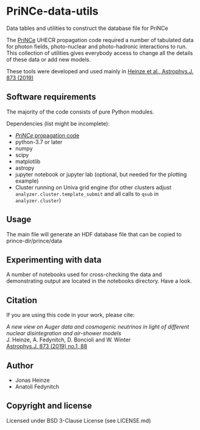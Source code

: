 # PriNCe-data-utils
Data tables and utilities to construct the database file for PriNCe

The [PriNCe](https://github.com/joheinze/PriNCe) UHECR propagation code required a number of tabulated
data for photon fields, photo-nuclear and photo-hadronic interactions to run. This collection of utilities
gives everybody access to change all the details of these data or add new models.

These tools were developed and used mainly in [Heinze et al., Astrophys.J. 873 (2019)](https://doi.org/10.3847/1538-4357/ab05ce)

## Software requirements

The majority of the code consists of pure Python modules.

Dependencies (list might be incomplete):

- [*PriNCe* propagation code](https://github.com/joheinze/PriNCe)
- python-3.7 or later
- numpy
- scipy
- matplotlib
- astropy
- jupyter notebook or jupyter lab (optional, but needed for the plotting example)
- Cluster running on Univa grid engine (for other clusters adjust `analyzer.cluster.template_submit` and all calls to `qsub` in `analyzer.cluster`)

## Usage

The main file will generate an HDF database file that can be copied to prince-dir/prince/data

## Experimenting with data

A number of notebooks used for cross-checking the data and demonstrating output are located in the notebooks directory. Have a look.

## Citation

If you are using this code in your work, please cite:

*A new view on Auger data and cosmogenic neutrinos in light of different nuclear disintegration and air-shower models*  
J. Heinze, A. Fedynitch, D. Boncioli and W. Winter  
[Astrophys.J. 873 (2019) no.1, 88](https://doi.org/10.3847/1538-4357/ab05ce)

## Author

- Jonas Heinze
- Anatoli Fedynitch

## Copyright and license

Licensed under BSD 3-Clause License (see LICENSE.md)
